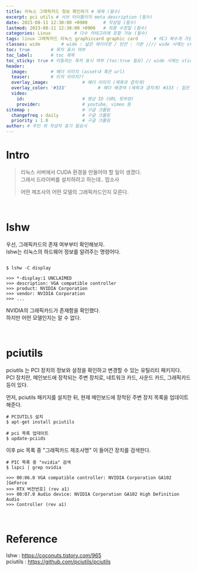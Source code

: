 ```yaml
---
title: 리눅스 그래픽카드 정보 확인하기 # 제목 (필수)
excerpt: pci utils # 서브 타이틀이자 meta description (필수)
date: 2023-08-11 12:30:00 +0900      # 작성일 (필수)
lastmod: 2023-08-11 12:30:00 +0900   # 최종 수정일 (필수)
categories: Linux         # 다수 카테고리에 포함 가능 (필수)
tags: linux 그래픽카드 리눅스 graphiccard graphic card      # 태그 복수개 가능 (필수)
classes: wide        # wide : 넓은 레이아웃 / 빈칸 : 기본 //// wide 시에는 sticky toc 불가
toc: true        # 목차 표시 여부
toc_label:       # toc 제목
toc_sticky: true # 이동하는 목차 표시 여부 (toc:true 필요) // wide 시에는 sticky toc 불가
header: 
  image:         # 헤더 이미지 (asset내 혹은 url)
  teaser:        # 티저 이미지??
  overlay_image:             # 헤더 이미지 (제목과 겹치게)
  overlay_color: '#333'            # 헤더 배경색 (제목과 겹치게) #333 : 짙은 회색 (필수)
  video:
    id:                      # 영상 ID (URL 뒷부분)
    provider:                # youtube, vimeo 등
sitemap :                    # 구글 크롤링
  changefreq : daily         # 구글 크롤링
  priority : 1.0             # 구글 크롤링
author: # 주인 외 작성자 표기 필요시
---
```


<!--postNo: 20230810_001-->

# Intro  

> 리눅스 서버에서 CUDA 환경을 만들어야 할 일이 생겼다.  
> 그래서 드라이버를 설치하려고 하는데.. 맙소사  
> 
> 어떤 제조사의 어떤 모델의 그래픽카드인지 모른다.  

<br>

# lshw  

우선, 그래픽카드의 존재 여부부터 확인해보자.  
lshw는 리눅스의 하드웨어 정보를 알려주는 명령어다.  

```terminal

$ lshw -C display

>>> *-display:1 UNCLAIMED
>>> description: VGA compatible controller
>>> product: NVIDIA Corporation
>>> vendor: NVIDIA Corporation
>>> ...

```

NVIDIA의 그래픽카드가 존재함을 확인했다.  
하지만 어떤 모델인지는 알 수 없다.  

<br>

# pciutils

pciutils 는 PCI 장치의 정보와 설정을 확인하고 변경할 수 있는 유틸리티 패키지다. PCI 장치란, 메인보드에 장착되는 주변 장치로, 네트워크 카드, 사운드 카드, 그래픽카드 등이 있다.  

먼저, pciutils 패키지를 설치한 뒤, 현재 메인보드에 장착된 주변 장치 목록을 업데이트 해준다.

```terminal
# PCIUTILS 설치
$ apt-get install pciutils

# pci 목록 업데이트
$ update-pciids
```

이후 pic 목록 중 "그래픽카드 제조사명" 이 들어간 장치를 검색한다.

```terminal
# PIC 목록 중 "nvidia" 검색
$ lspci | grep nvidia

>>> 00:06.0 VGA compatible controller: NVIDIA Corporation GA102 [GeForce
>>> RTX 버전번호] (rev a1)
>>> 00:07.0 Audio device: NVIDIA Corporation GA102 High Definition Audio
>>> Controller (rev a1)

```

<br>



# Reference  

lshw : https://coconuts.tistory.com/965  
pciutils : https://github.com/pciutils/pciutils